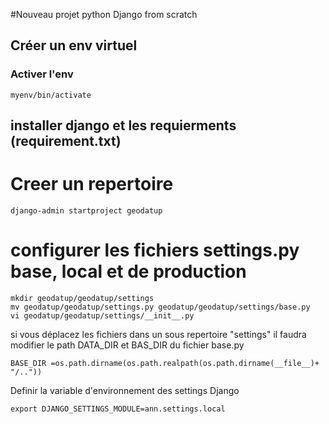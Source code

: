#Nouveau projet python Django from scratch

## Créer un env virtuel 

### Activer l'env
```
myenv/bin/activate
```

## installer django et les requierments (requirement.txt)


# Creer un repertoire
```
django-admin startproject geodatup
```
# configurer les fichiers settings.py base, local et de production

```
mkdir geodatup/geodatup/settings
mv geodatup/geodatup/settings.py geodatup/geodatup/settings/base.py
vi geodatup/geodatup/settings/__init__.py
```


si vous déplacez les fichiers dans un sous repertoire "settings" il faudra modifier le path DATA_DIR et BAS_DIR du fichier base.py 

```
BASE_DIR =os.path.dirname(os.path.realpath(os.path.dirname(__file__)+ "/.."))

```


Definir la variable d'environnement des settings Django
```
export DJANGO_SETTINGS_MODULE=ann.settings.local
```

